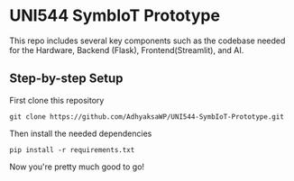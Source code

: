 # UNI544 SymbIoT Prototype

This repo includes several key components such as the codebase needed for the Hardware, Backend (Flask), Frontend(Streamlit), and AI. 

## Step-by-step Setup
First clone this repository
```
git clone https://github.com/AdhyaksaWP/UNI544-SymbIoT-Prototype.git
```

Then install the needed dependencies
```
pip install -r requirements.txt
```

Now you're pretty much good to go!

